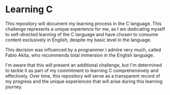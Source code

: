 # Learning C

This repository will document my learning process in the C language. This challenge represents a unique experience for me, as I am dedicating myself to self-directed learning of the C language and have chosen to consume content exclusively in English, despite my basic level in the language.

This decision was influenced by a programmer I admire very much, called Fabio Akita, who recommends total immersion in the English language.

I'm aware that this will present an additional challenge, but I'm determined to tackle it as part of my commitment to learning C comprehensively and effectively. Over time, this repository will serve as a transparent record of my progress and the unique experiences that will arise during this learning journey.
